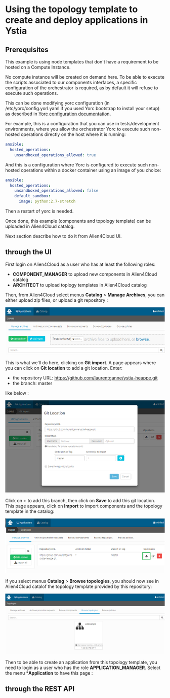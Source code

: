 # Using the topology template to create and deploy applications in Ystia

## Prerequisites

This example is using node templates that don't have a requirement to be hosted on a 
Compute Instance.

No compute instance will be created on demand here. To be able to execute the scripts associated 
to our components interfaces, a specific configuration of the orchestrator is required, as by default it will refuse to execute such operations.

This can be done modifying yorc configuration (in /etc/yorc/config.yorl.yaml if you used Yorc bootstrap to install your setup) as described in [Yorc configuration documentation](https://yorc.readthedocs.io/en/latest/configuration.html#option-ansible-sandbox-hosted-ops-cfg).

For example, this is a configuration that you can use in tests/development environments, where you allow the orchestrator Yorc to execute such non-hosted operations directly on the host where it is running:

```yaml
ansible:
  hosted_operations:
    unsandboxed_operations_allowed: true
```

And this is a configuration where Yorc is configured to execute such non-hosted operations within a docker container using an image of you choice:

```yaml
ansible:
  hosted_operations:
    unsandboxed_operations_allowed: false
    default_sandbox:
      image: python:2.7-stretch
```
Then a restart of yorc is needed.

Once done, this example (components and topology template) can be uploaded in Alien4Cloud catalog.

Next section describe how to do it from Alien4Cloud UI.

## through the UI

First login on Alien4Cloud as a user who has at least the following roles:
* **COMPONENT_MANAGER** to upload new components in Alien4Cloud catalog
* **ARCHITECT** to upload toplogy templates in Alien4Cloud catalog

Then, from Alien4Cloud select menus **Catalog** > **Manage Archives**, you can either upload zip files, or upload a git repository :

![Manage archives](images/1ManageArchivers.PNG)

This is what we'll do here, clicking on **Git import**. A page appears where you can click on **Git location** to add a git location.
Enter:
* the repository URL: https://github.com/laurentganne/ystia-heappe.git
* the branch: master

like below :

![Add git location](images/2AddGitLocation.PNG)


Click on **+** to add this branch, then click on **Save** to add this git location.
This page appears, click on **Import** to import components and the topology template in the catalog:

![Import](images/3ImportLocation.PNG)

If you select menus  **Catalog** > **Browse topologies**, you should now see in Alien4Cloud catalof the topology template provided by this repository:

![Browse topologies](images/4TopologyInCatalog.PNG)

Then to be able to create an application from this topology template, you need to login as a user who has the role **APPLICATION_MANAGER**.
Select the menu ***Application** to have this page :


## through the REST API
